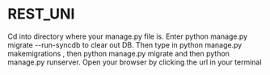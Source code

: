 # REST_UNI
Cd into directory where your manage.py file is.
Enter python manage.py migrate --run-syncdb to clear out DB. Then type in python manage.py makemigrations , then 
python manage.py migrate and then python manage.py runserver. Open your browser by clicking the url in your terminal

